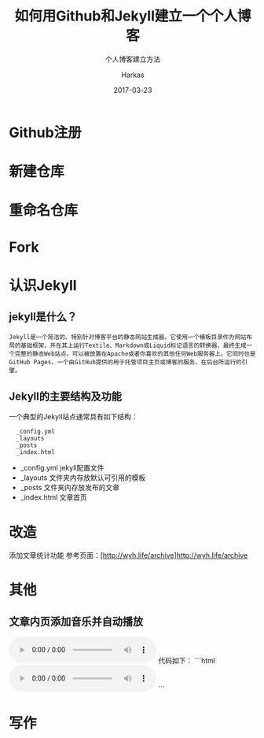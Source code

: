 ﻿---
layout:     post
title:      "如何用Github和Jekyll建立一个个人博客"
subtitle:   "个人博客建立方法"
date:       2017-03-23
author:     "Harkas"
tags:
    - 个人博客
    - Github
    - Jekyll
    - Blog
---

# Github注册
# 新建仓库
# 重命名仓库
# Fork
# 认识Jekyll
## jekyll是什么？
```
Jekyll是一个简洁的、特别针对博客平台的静态网站生成器。它使用一个模板目录作为网站布局的基础框架，并在其上运行Textile、Markdown或Liquid标记语言的转换器，最终生成一个完整的静态Web站点，可以被放置在Apache或者你喜欢的其他任何Web服务器上。它同时也是GitHub Pages、一个由GitHub提供的用于托管项目主页或博客的服务，在后台所运行的引擎。
```
## Jekyll的主要结构及功能
一个典型的Jekyll站点通常具有如下结构：
```
  _config.yml
  _layouts
  _posts
  _index.html
```
*  _config.yml
jekyll配置文件
*  _layouts
文件夹内存放默认可引用的模板
*  _posts
文件夹内存放发布的文章
*  _index.html
文章首页




# 改造
添加文章统计功能
参考页面：[http://wyh.life/archive]http://wyh.life/archive
# 其他
## 文章内页添加音乐并自动播放
<audio autoplay="autoplay" controls="controls">
<source src="http://link.hhtjim.com/163/413812448.mp3" type="audio/mpeg">
</audio>
代码如下：
```html
<audio autoplay="autoplay" controls="controls">
<source src="http://link.hhtjim.com/163/413812448.mp3" type="audio/mpeg">
</audio>
```

# 写作
